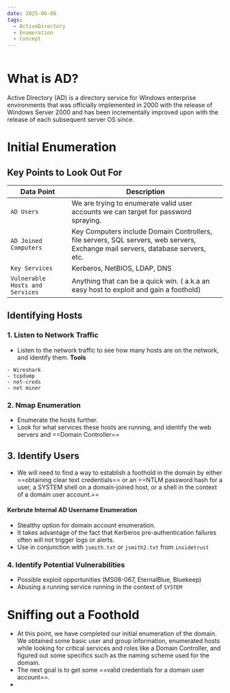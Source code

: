 ```yaml
---
date: 2025-06-08
tags:
  - ActiveDirectory
  - Enumeration
  - Concept
---
```

```table-of-contents
```

# What is AD?

Active Directory (AD) is a directory service for Windows enterprise environments that was officially implemented in 2000 with the release of Windows Server 2000 and has been incrementally improved upon with the release of each subsequent server OS since. 

# Initial Enumeration

## Key Points to Look Out For
| **Data Point**                  | **Description**                                                                                                                 |
| ------------------------------- | ------------------------------------------------------------------------------------------------------------------------------- |
| `AD Users`                      | We are trying to enumerate valid user accounts we can target for password spraying.                                             |
| `AD Joined Computers`           | Key Computers include Domain Controllers, file servers, SQL servers, web servers, Exchange mail servers, database servers, etc. |
| `Key Services`                  | Kerberos, NetBIOS, LDAP, DNS                                                                                                    |
| `Vulnerable Hosts and Services` | Anything that can be a quick win. ( a.k.a an easy host to exploit and gain a foothold)                                          |
## Identifying Hosts

### 1. Listen to Network Traffic
- Listen to the network traffic to see how many hosts are on the network, and identify them.
**Tools**
```text
- Wireshark
- tcpdump
- net-creds
- net miner
```

### 2. Nmap Enumeration
- Enumerate the hosts further. 
- Look for what services these hosts are running, and identify the web servers and ==Domain Controller==

## 3. Identify Users
- We will need to find a way to establish a foothold in the domain by either ==obtaining clear text credentials== or an ==NTLM password hash for a user, a SYSTEM shell on a domain-joined host, or a shell in the context of a domain user account.==
#### Kerbrute Internal AD Username Enumeration
- Stealthy option for domain account enumeration.
- It takes advantage of the fact that Kerberos pre-authentication failures often will not trigger logs or alerts.
- Use in conjunction with `jsmith.txt` or `jsmith2.txt` from `insidetrust`
### 4. Identify Potential Vulnerabilities
- Possible exploit opportunities (MS08-067, EternalBlue, Bluekeep)
- Abusing a running service running in the context of `SYSTEM`
# Sniffing out a Foothold
- At this point, we have completed our initial enumeration of the domain. We obtained some basic user and group information, enumerated hosts while looking for critical services and roles like a Domain Controller, and figured out some specifics such as the naming scheme used for the domain.
- The next goal is to get some ==valid credentials for a domain user account==.
- 